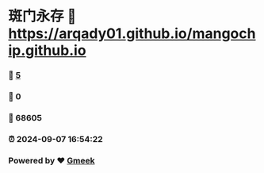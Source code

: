 # 斑门永存 :link: https://arqady01.github.io/mangochip.github.io 
### :page_facing_up: [5](https://arqady01.github.io/mangochip.github.io/tag.html) 
### :speech_balloon: 0 
### :hibiscus: 68605 
### :alarm_clock: 2024-09-07 16:54:22 
### Powered by :heart: [Gmeek](https://github.com/Meekdai/Gmeek)

